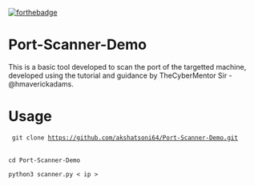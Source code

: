 [![forthebadge](https://forthebadge.com/images/badges/made-with-python.svg)](https://forthebadge.com)
# Port-Scanner-Demo
This is a basic tool developed to scan the port of the targetted machine, developed using the tutorial and guidance by TheCyberMentor Sir - @hmaverickadams.

# Usage
<code> git clone https://github.com/akshatsoni64/Port-Scanner-Demo.git </code><br>

<code>cd Port-Scanner-Demo</code><br>

<code>python3 scanner.py < ip ></code>
